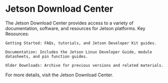 # Jetson Download Center

The Jetson Download Center provides access to a variety of documentation, software, and resources for Jetson platforms.
Key Resources:

    Getting Started: FAQs, tutorials, and Jetson Developer Kit guides.

    Documentation: Includes the Jetson Linux Developer Guide, module datasheets, and pin function guides.

    Older Downloads: Archive for previous versions and related materials.

For more details, visit the Jetson Download Center.